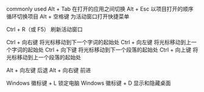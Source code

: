 commonly used
Alt + Tab	在打开的应用之间切换
Alt + Esc	以项目打开的顺序循环切换项目
Alt + 空格键	为活动窗口打开快捷菜单

Ctrl + R（或 F5）	刷新活动窗口

Ctrl + 向右键	将光标移动到下一个字词的起始处
Ctrl + 向左键	将光标移动到上一个字词的起始处
Ctrl + 向下键	将光标移动到下一个段落的起始处
Ctrl + 向上键	将光标移动到上一个段落的起始处


Alt + 向左键	后退
Alt + 向右键	前进









Windows 徽标键 + L	锁定电脑
Windows 徽标键 + D	显示和隐藏桌面

